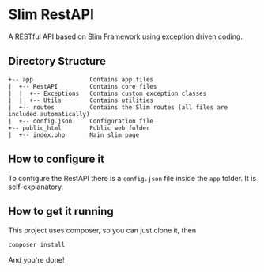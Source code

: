 # Slim RestAPI

A RESTful API based on Slim Framework using exception driven coding.

## Directory Structure

```
+-- app                Contains app files
|  +-- RestAPI         Contains core files
|  |  +-- Exceptions   Contains custom exception classes
|  |  +-- Utils        Contains utilities
|  +-- routes          Contains the Slim routes (all files are included automatically)
|  +-- config.json     Configuration file
+-- public_html        Public web folder
|  +-- index.php       Main slim page
```

## How to configure it

To configure the RestAPI there is a `config.json` file inside the `app` folder. It is self-explanatory.

## How to get it running

This project uses composer, so you can just clone it, then

```bash
composer install
```

And you're done!
